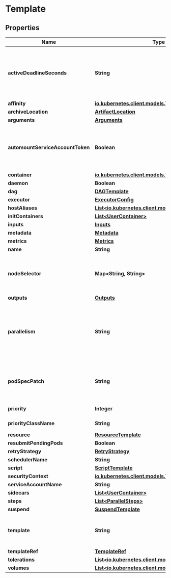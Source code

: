 

# Template

## Properties

Name | Type | Description | Notes
------------ | ------------- | ------------- | -------------
**activeDeadlineSeconds** | **String** | Optional duration in seconds relative to the StartTime that the pod may be active on a node before the system actively tries to terminate the pod; value must be positive integer This field is only applicable to container and script templates. |  [optional]
**affinity** | [**io.kubernetes.client.models.V1Affinity**](io.kubernetes.client.models.V1Affinity.md) |  |  [optional]
**archiveLocation** | [**ArtifactLocation**](ArtifactLocation.md) |  |  [optional]
**arguments** | [**Arguments**](Arguments.md) |  |  [optional]
**automountServiceAccountToken** | **Boolean** | AutomountServiceAccountToken indicates whether a service account token should be automatically mounted in pods. ServiceAccountName of ExecutorConfig must be specified if this value is false. |  [optional]
**container** | [**io.kubernetes.client.models.V1Container**](io.kubernetes.client.models.V1Container.md) |  |  [optional]
**daemon** | **Boolean** |  |  [optional]
**dag** | [**DAGTemplate**](DAGTemplate.md) |  |  [optional]
**executor** | [**ExecutorConfig**](ExecutorConfig.md) |  |  [optional]
**hostAliases** | [**List&lt;io.kubernetes.client.models.V1HostAlias&gt;**](io.kubernetes.client.models.V1HostAlias.md) |  |  [optional]
**initContainers** | [**List&lt;UserContainer&gt;**](UserContainer.md) |  |  [optional]
**inputs** | [**Inputs**](Inputs.md) |  |  [optional]
**metadata** | [**Metadata**](Metadata.md) |  |  [optional]
**metrics** | [**Metrics**](Metrics.md) |  |  [optional]
**name** | **String** |  |  [optional]
**nodeSelector** | **Map&lt;String, String&gt;** | NodeSelector is a selector to schedule this step of the workflow to be run on the selected node(s). Overrides the selector set at the workflow level. |  [optional]
**outputs** | [**Outputs**](Outputs.md) |  |  [optional]
**parallelism** | **String** | Parallelism limits the max total parallel pods that can execute at the same time within the boundaries of this template invocation. If additional steps/dag templates are invoked, the pods created by those templates will not be counted towards this total. |  [optional]
**podSpecPatch** | **String** | PodSpecPatch holds strategic merge patch to apply against the pod spec. Allows parameterization of container fields which are not strings (e.g. resource limits). |  [optional]
**priority** | **Integer** | Priority to apply to workflow pods. |  [optional]
**priorityClassName** | **String** | PriorityClassName to apply to workflow pods. |  [optional]
**resource** | [**ResourceTemplate**](ResourceTemplate.md) |  |  [optional]
**resubmitPendingPods** | **Boolean** |  |  [optional]
**retryStrategy** | [**RetryStrategy**](RetryStrategy.md) |  |  [optional]
**schedulerName** | **String** |  |  [optional]
**script** | [**ScriptTemplate**](ScriptTemplate.md) |  |  [optional]
**securityContext** | [**io.kubernetes.client.models.V1PodSecurityContext**](io.kubernetes.client.models.V1PodSecurityContext.md) |  |  [optional]
**serviceAccountName** | **String** |  |  [optional]
**sidecars** | [**List&lt;UserContainer&gt;**](UserContainer.md) |  |  [optional]
**steps** | [**List&lt;ParallelSteps&gt;**](ParallelSteps.md) |  |  [optional]
**suspend** | [**SuspendTemplate**](SuspendTemplate.md) |  |  [optional]
**template** | **String** | Template is the name of the template which is used as the base of this template. DEPRECATED: This field is not used. |  [optional]
**templateRef** | [**TemplateRef**](TemplateRef.md) |  |  [optional]
**tolerations** | [**List&lt;io.kubernetes.client.models.V1Toleration&gt;**](io.kubernetes.client.models.V1Toleration.md) |  |  [optional]
**volumes** | [**List&lt;io.kubernetes.client.models.V1Volume&gt;**](io.kubernetes.client.models.V1Volume.md) |  |  [optional]



